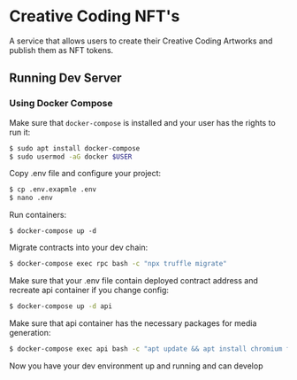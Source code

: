 # Creative Coding NFT's

A service that allows users to create their Creative Coding Artworks and publish them as NFT tokens.

## Running Dev Server

### Using Docker Compose

Make sure that `docker-compose` is installed and your user has the rights to run it:
```bash
$ sudo apt install docker-compose
$ sudo usermod -aG docker $USER
```

Copy .env file and configure your project:
```bash
$ cp .env.exapmle .env
$ nano .env
```

Run containers:
```
$ docker-compose up -d
```

Migrate contracts into your dev chain:
```bash
$ docker-compose exec rpc bash -c "npx truffle migrate"
```

Make sure that your .env file contain deployed contract address and recreate api container if you change config:
```bash
$ docker-compose up -d api
```

Make sure that api container has the necessary packages for media generation:
```bash
$ docker-compose exec api bash -c "apt update && apt install chromium ffmpeg"
```

Now you have your dev environment up and running and can develop